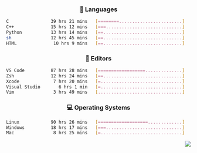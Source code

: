 <!--
<p align="center">
  <img height="50" src="https://cdn.simpleicons.org/c/81c8be" title="clang" alt="clang">
  <img height="50" src="https://cdn.simpleicons.org/c++/81c8be" title="cpp" alt="cpp">
  <img height="50" src="https://cdn.simpleicons.org/arm/81c8be" title="arm" alt="arm">
  <img height="50" src="https://cdn.simpleicons.org/stmicroelectronics/81c8be" title="stmicroelectronics" alt="stmicroelectronics">
  <img height="50" src="https://cdn.simpleicons.org/raspberrypi/81c8be" title="raspberrypi" alt="raspberrypi">
  <img height="50" src="https://cdn.simpleicons.org/cmake/81c8be" title="cmake" alt="cmake">
  <img height="50" src="https://cdn.simpleicons.org/gnubash/81c8be" title="gnubash" alt="gnubash">
</p>
-->

<!--START_SECTION:wakatime_gen-->
<div align="center">

### :hammer: Languages

```sh
C                39 hrs 21 mins   [========........................]    33.60%
C++              15 hrs 12 mins   [===.............................]    12.99%
Python           13 hrs 14 mins   [==..............................]    11.31%
sh               12 hrs 45 mins   [==..............................]    10.88%
HTML              10 hrs 9 mins   [==..............................]     8.67%
```

</div>

<div align="center">

### :floppy_disk: Editors

```sh
VS Code          87 hrs 28 mins   [==================..............]    74.67%
Zsh              12 hrs 24 mins   [==..............................]    10.59%
Xcode             7 hrs 20 mins   [=...............................]     6.26%
Visual Studio       6 hrs 1 min   [=...............................]     5.14%
Vim               3 hrs 49 mins   [................................]     3.27%
```

</div>

<div align="center">

### :computer: Operating Systems

```sh
Linux            90 hrs 26 mins   [===================.............]    77.20%
Windows          18 hrs 17 mins   [===.............................]    15.61%
Mac               8 hrs 25 mins   [=...............................]     7.19%
```

</div>


<!--END_SECTION:wakatime_gen-->

<div align="right">

[![](https://komarev.com/ghpvc/?username=luswdev&color=283044&style=for-the-badge&label=visiters)](https://github.com/luswdev)

</div>
